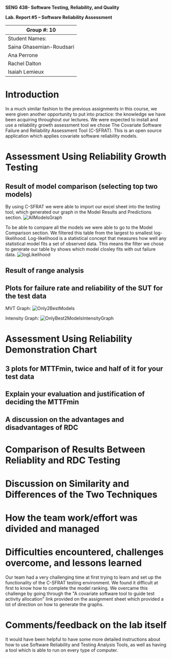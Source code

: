 **SENG 438- Software Testing, Reliability, and Quality**

**Lab. Report \#5 – Software Reliability Assessment**

| Group \#: 10              |  
| ------------------------- |
| Student Names:            |     
| Saina Ghasemian-Roudsari  |     
| Ana Perrone               |     
| Rachel Dalton             |     
| Isaiah Lemieux            |

# Introduction
In a much similar fashion to the previous assignments in this course, we were given another opportunity to put into practice: the knowledge we have been acquiring throughout our lectures. We were expected to install and use a reliability growth assessment tool we chose The Covariate Software Failure and Reliability Assessment Tool (C-SFRAT). This is an open source application which applies covariate software reliability models.

# Assessment Using Reliability Growth Testing 
Result of model comparison (selecting top two models)
----------------------------------------------------------
By using C-SFRAT we were able to import our excel sheet into the testing tool, which generated our graph in the Model Results and Predictions section.
![AllModelsGraph](https://user-images.githubusercontent.com/76859857/229024877-6fec0c14-cc21-4032-adb8-4ecbf0b88225.png)

To be able to compare all the models we were able to go to the Model Comparison section. We filtered this table from the largest to smallest log-likelihood. Log-likelihood is a statistical concept that measures how well any statistical model fits a set of observed data. This means the filter we chose to generate our table by shows which model closley fits with out failure data.
![logLikelihood](https://user-images.githubusercontent.com/76859857/229024910-f9ae3991-70f9-4fe9-9a0c-c644df1050be.png)

Result of range analysis
---------------------------------------


Plots for failure rate and reliability of the SUT for the test data
--------------------------------------------------------------------
MVT Graph:
![Only2BestModels](https://user-images.githubusercontent.com/76859857/229030935-fb8accb6-54ca-4e93-9258-a21267038fa4.png)

Intensity Graph:
![OnlyBest2ModelsIntensityGraph](https://user-images.githubusercontent.com/76859857/229030983-1a4b6ac0-e457-4c4f-a15c-dffe6a69311a.png)




# Assessment Using Reliability Demonstration Chart 
3 plots for MTTFmin, twice and half of it for your test data
--------------------------------------------------------------------


Explain your evaluation and justification of deciding the MTTFmin
-------------------------------------------------------------------


A discussion on the advantages and disadvantages of RDC
-----------------------------------------------------------------

# Comparison of Results Between Reliablity and RDC Testing


# Discussion on Similarity and Differences of the Two Techniques




# How the team work/effort was divided and managed



# Difficulties encountered, challenges overcome, and lessons learned
Our team had a very challenging time at first trying to learn and set up the functionality of the C-SFRAT testing environment. We found it difficult at first to know how to complete the model ranking. We overcame this challenge by going through the "A covariate software tool to guide test activity allocation" link provided on the assignment sheet which provided a lot of direction on how to generate the graphs.


# Comments/feedback on the lab itself
It would have been helpful to have some more detailed instructions about how to use Software Reliability and Testing Analysis Tools, as well as having a tool which is able to run on every type of computer.
